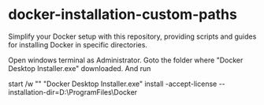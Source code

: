 # docker-installation-custom-paths
Simplify your Docker setup with this repository, providing scripts and guides for installing Docker in specific directories.

Open windows terminal as Administrator. Goto the folder where "Docker Desktop Installer.exe" downloaded. And run

start /w "" "Docker Desktop Installer.exe" install -accept-license  --installation-dir=D:\ProgramFiles\Docker
